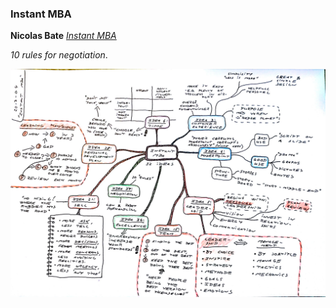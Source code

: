 ### Instant MBA

**Nicolas Bate** [*Instant MBA*](https://www.amazon.co.uk/Instant-MBA-Business-Graduate-Brilliant-ebook/dp/B004INHHGA)

*10 rules for negotiation*.

[![Instant MBA](instant-mba-2013-04.jpg "Instant MBA")](instant-mba-2013-04.jpg)
